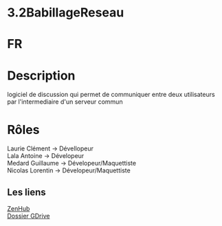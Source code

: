# 3.2BabillageReseau
# FR
# Description
logiciel de discussion qui permet de communiquer entre deux utilisateurs par l'intermediaire d'un serveur commun
# Rôles
Laurie Clément -> Dévellopeur <br/>
Lala Antoine -> Dévelopeur <br/>
Medard Guillaume -> Dévelopeur/Maquettiste <br/>
Nicolas Lorentin -> Dévelopeur/Maquettiste<br/>
## Les liens
[ZenHub](https://github.com/shindhha/Sae3.2BabillageReseau#workspaces/sae32babillagereseau-6345220e4020bd4cc57cb83b/board)<br/>
[Dossier GDrive](https://drive.google.com/drive/u/0/folders/1yn5VEZdHeLWIIW5jNEU3fm_7IC82YYE2)
